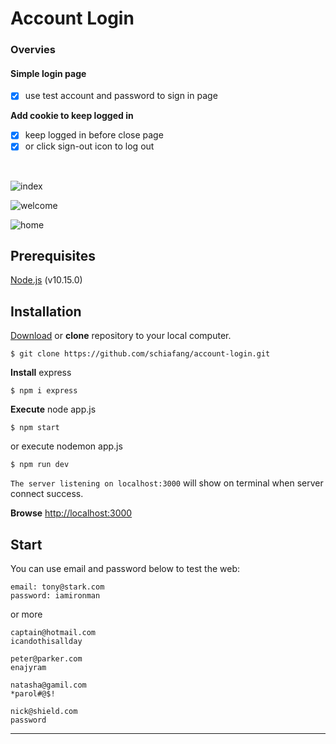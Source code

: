 # Account Login


### Overvies
#### Simple login page
- [x] use test account and password to sign in page

**Add cookie to keep logged in**
- [x] keep logged in before close page
- [x] or click sign-out icon to log out 

<br>

![index](https://i.imgur.com/nRibfzf.png)

![welcome](https://i.imgur.com/O2NqxtG.png)

![home](https://i.imgur.com/xjFVHj4.png)


## Prerequisites
[Node.js](https://nodejs.org/en/) (v10.15.0)


## Installation

[Download](https://github.com/schiafang/account-login/archive/master.zip) or **clone** repository to your local computer.
```
$ git clone https://github.com/schiafang/account-login.git
```
**Install** express
```
$ npm i express
```
**Execute** node app.js
```
$ npm start  
```

or execute nodemon app.js
```
$ npm run dev 
```

`The server listening on localhost:3000` will show on terminal when server connect success.

**Browse** [http://localhost:3000](http://localhost:3000) 

## Start 
You can use email and password below to test the web:


```
email: tony@stark.com
password: iamironman
```
or more
```
captain@hotmail.com
icandothisallday

peter@parker.com
enajyram

natasha@gamil.com
*parol#@$!

nick@shield.com
password
```



-----------------


